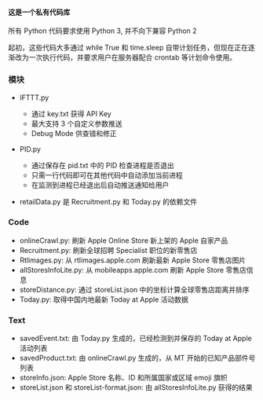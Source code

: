 #### 这是一个私有代码库

所有 Python 代码要求使用 Python 3, 并不向下兼容 Python 2

起初，这些代码大多通过 while True 和 time.sleep 自带计划任务，但现在正在逐渐改为一次执行代码，并要求用户在服务器配合 crontab 等计划命令使用。

### 模块
* IFTTT.py
    *  通过 key.txt 获得 API Key
    *  最大支持 3 个自定义参数推送
    *  Debug Mode 供查错和修正
* PID.py
    *  通过保存在 pid.txt 中的 PID 检查进程是否退出
    *  只需一行代码即可在其他代码中自动添加当前进程
    *  在监测到进程已经退出后自动推送通知给用户

* retailData.py 是 Recruitment.py 和 Today.py 的依赖文件

### Code
* onlineCrawl.py: 刷新 Apple Online Store 新上架的 Apple 自家产品
* Recruitment.py: 刷新全球招聘 Specialist 职位的新零售店
* Rtlimages.py: 从 rtlimages.apple.com 刷新最新 Apple Store 零售店图片
* allStoresInfoLite.py: 从 mobileapps.apple.com 刷新 Apple Store 零售店信息
* storeDistance.py: 通过 storeList.json 中的坐标计算全球零售店距离并排序
* Today.py: 取得中国内地最新 Today at Apple 活动数据


### Text
* savedEvent.txt: 由 Today.py 生成的，已经检测到并保存的 Today at Apple 活动列表
* savedProduct.txt: 由 onlineCrawl.py 生成的，从 MT 开始的已知产品部件号列表
* storeInfo.json: Apple Store 名称、ID 和所属国家或区域 emoji 旗帜
* storeList.json 和 storeList-format.json: 由 allStoresInfoLite.py 获得的结果